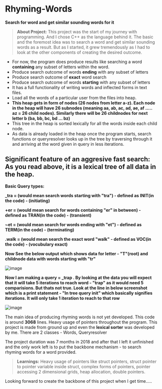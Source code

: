 # Rhyming-Words
**Search for word and get similar sounding words for it**

>**About Project:** This project was the start of my journey with programming. And I chose C++ as the language behind it. The basic and the foremost idea was to search a word and get similar sounding words as a result. But as I started, it grew tremendously as I had to look at the other components of creating the desired outcome. 
 - For now, the program does produce results like searching a word **containing** any subset of letters within the word.
 - Produce search outcome of words **ending** with any subset of letters
 - Produce search outcome of **exact** word search
 - Produce search outcome of words **starting** with any subset of letters
 - It has a full functionality of writing words and inflected forms in text files.
 - Load all the words of a particular user from the files into heap.
 - **This heap gets in form of nodes (26 nodes from letter a-z). Each node in the heap will have 26 subnodes (meaning aa, ab, ac, ad, ae, af ..... az = 26      child nodes). Similarly there will be 26 childnodes for next letter b (ba, bb, bc, bd ... bz)**
 - This tree in the heap is sorted lexically for all the words inside each child node.
 - As data is already loaded in the heap once the program starts, search functions or queryresolver looks up in the tree by traversing through it and          arriving at the word given in query in less iterations.
 
 
 
 ## Significant feature of an aggresive fast search: As you read above, it is a lexical tree of all data in the heap.
 
 **Basic Query types:**
 
 **_tra = (would mean search words starting with "tra") - defined as INIT(in the code) - (initiating)**
 
 **+er = (would mean search for words containing "er" in between) - defined as TRAN(in the code) - (transient)**
 
 **~et = (would mean search for words ending with "et") - defined as TERM(in the code) - (terminating)**
 
 **.walk = (would mean search the exact word "walk" - defined as VOC(in the code) - (vocubulary exact)**
 
 **Now See the below output which shows data for letter - "T"(root) and childnode data with words starting with "tr"**
 
 ![image](https://user-images.githubusercontent.com/26901597/205448611-4790ff7f-a70e-4a9d-b797-100ba90b2b8c.png)

**Now I am making a query = _trap . By looking at the data you will expect that it will take 5 iterations to reach word - "trap" as it would need 5 comparisions. But thats not true. Look at the line in below screenshot which is a print statement - "In tree query init" which basically signifies iterations. It will only take 1 iteration to reach to that row**

![image](https://user-images.githubusercontent.com/26901597/205448368-6297213d-ee77-4c86-91bf-dff768b405f4.png)




 
 
 
  The main idea of producing rhyming words is not yet developed. This code is around **3068** lines. Heavy usage of pointers throughout the program. This     project is made from ground up and even the **lexical sorter** was developed by me. There are 2 classes -  Words, Queryresolver
  
  The project duration was 7 months in 2018 and after that I left it unfinished and the only work left is to put the backbone mechanism - to search rhyming   words for a word provided.
  
  >**Learnings:** Heavy usage of pointers like struct pointers, struct pointer to pointer variable inside struct, complex forms of pointers, pointer accessing 2 dimensional grids, heap allocation, double pointers.
  
  Looking forward to create the backbone of this project when I get time.....



